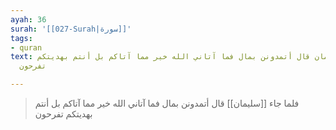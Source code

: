```yaml
---
ayah: 36
surah: '[[027-Surah|سورة]]'
tags:
- quran
text: فلما جاء سليمان قال أتمدونن بمال فما آتاني الله خير مما آتاكم بل أنتم بهديتكم
  تفرحون

---
```

> فلما جاء [[سليمان]] قال أتمدونن بمال فما آتاني الله خير مما آتاكم بل أنتم بهديتكم تفرحون
